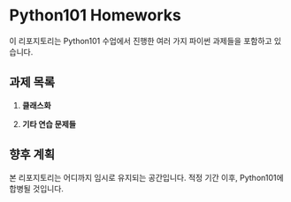 
# Python101 Homeworks

이 리포지토리는 Python101 수업에서 진행한 여러 가지 파이썬 과제들을 포함하고 있습니다. 

## 과제 목록
  
1. **클래스화**     

2. **기타 연습 문제들**


## 향후 계획

본 리포지토리는 어디까지 임시로 유지되는 공간입니다. 적정 기간 이후, Python101에 합병될 것입니다.
